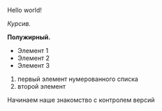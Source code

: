 Hello world!

*Курсив.*

**Полужирный.**

* Элемент 1
* Элемент 2
* Элемент 3

1. первый элемент нумерованного списка
2. второй элемент

Начинаем наше знакомство с контролем версий

